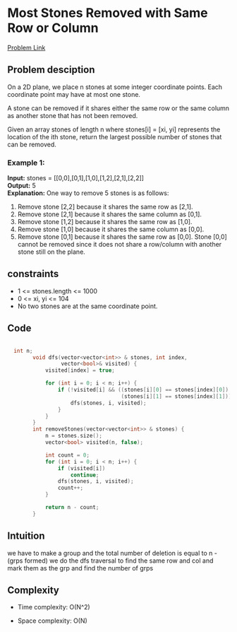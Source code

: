 # Most Stones Removed with Same Row or Column
[Problem Link](https://leetcode.com/problems/most-stones-removed-with-same-row-or-column/description/?envType=daily-question&envId=2024-08-29)

## Problem desciption 
On a 2D plane, we place n stones at some integer coordinate points. Each coordinate point may have at most one stone.

A stone can be removed if it shares either the same row or the same column as another stone that has not been removed.

Given an array stones of length n where stones[i] = [xi, yi] represents the location of the ith stone, return the largest possible number of stones that can be removed.

 
 ### Example 1:

**Input:** stones = [[0,0],[0,1],[1,0],[1,2],[2,1],[2,2]]<br>
**Output:** 5<br>
**Explanation:** One way to remove 5 stones is as follows:
1. Remove stone [2,2] because it shares the same row as [2,1].
2. Remove stone [2,1] because it shares the same column as [0,1].
3. Remove stone [1,2] because it shares the same row as [1,0].
4. Remove stone [1,0] because it shares the same column as [0,0].
5. Remove stone [0,1] because it shares the same row as [0,0].
Stone [0,0] cannot be removed since it does not share a row/column with another stone still on the plane.


## constraints
* 1 <= stones.length <= 1000
* 0 <= xi, yi <= 104
* No two stones are at the same coordinate point.

## Code
```cpp

  int n;
        void dfs(vector<vector<int>> & stones, int index,
                 vector<bool>& visited) {
            visited[index] = true;

            for (int i = 0; i < n; i++) {
                if (!visited[i] && ((stones[i][0] == stones[index][0]) ||
                                    (stones[i][1] == stones[index][1]))) {
                    dfs(stones, i, visited);
                }
            }
        }
        int removeStones(vector<vector<int>> & stones) {
            n = stones.size();
            vector<bool> visited(n, false);

            int count = 0;
            for (int i = 0; i < n; i++) {
                if (visited[i])
                    continue;
                dfs(stones, i, visited);
                count++;
            }

            return n - count;
        }

```

## Intuition
we have to make a group and the total number of deletion is equal to n - (grps formed)
we do the dfs traversal to find the same row and col and mark them as the grp and find the number of grps


## Complexity 
- Time complexity: O(N^2)


- Space complexity: O(N)
